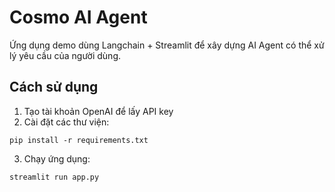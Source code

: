 
# Cosmo AI Agent

Ứng dụng demo dùng Langchain + Streamlit để xây dựng AI Agent có thể xử lý yêu cầu của người dùng.

## Cách sử dụng

1. Tạo tài khoản OpenAI để lấy API key
2. Cài đặt các thư viện:

```
pip install -r requirements.txt
```

3. Chạy ứng dụng:

```
streamlit run app.py
```
